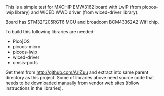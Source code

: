 This is a simple test for MXCHIP EMW3162 board with
LwIP (from picoos-lwip library) and WICED WWD driver
(from wiced-driver library).

Board has STM32F205RGT6 MCU and broadcom BCM43362A2 Wifi chip.

To build this following libraries are needed:

* Pico]OS 
* picoos-micro
* picoos-lwip
* wiced-driver
* cmsis-ports

Get them from http://github.com/AriZuu and extract into same parent directory as this project.
Some of libraries above need source code that needs to be downloaded manually from
vendor web sites (follow instructions in the libraries).

